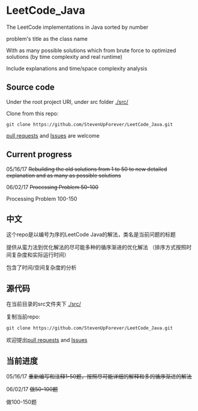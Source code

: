 # LeetCode_Java

The LeetCode implementations in Java sorted by number

problem's title as the class name

With as many possible solutions which from brute force to optimized solutions (by time complexity and real runtime)

Include explanations and time/space complexity analysis

## Source code 

Under the root project URI, under src folder [./src/](https://github.com/StevenUpForever/LeetCode_Java/tree/master/src)

Clone from this repo:

```git clone https://github.com/StevenUpForever/LeetCode_Java.git```

[pull requests](https://github.com/StevenUpForever/LeetCode_Java/pulls) and [Issues](https://github.com/StevenUpForever/LeetCode_Java/issues) are welcome

## Current progress

05/16/17
~~Rebuilding the old solutions from 1 to 50 to new detailed explanation and as many as possible solutions~~

06/02/17
~~Processing Problem 50-100~~

Processing Problem 100-150

## 中文

这个repo是以编号为序的LeetCode Java的解法，类名是当前问题的标题

提供从蛮力法到优化解法的尽可能多种的循序渐进的优化解法 （排序方式按照时间复杂度和实际运行时间）

包含了时间/空间复杂度的分析

## 源代码 

在当前目录的src文件夹下 [./src/](https://github.com/StevenUpForever/LeetCode_Java/tree/master/src)

复制当前repo:

```git clone https://github.com/StevenUpForever/LeetCode_Java.git```

欢迎提出[pull requests](https://github.com/StevenUpForever/LeetCode_Java/pulls) and [Issues](https://github.com/StevenUpForever/LeetCode_Java/issues)

## 当前进度

05/16/17 
~~重新编写和注释1-50题，按照尽可能详细的解释和多的循序渐进的解法~~

06/02/17
~~做50-100题~~

做100-150题
